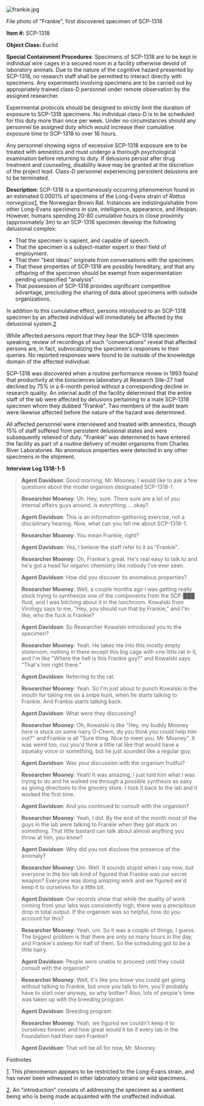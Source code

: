 ![frankie.jpg](http://scp-wiki.wdfiles.com/local--files/scp-1318/frankie.jpg)

File photo of "Frankie", first discovered specimen of SCP-1318

**Item #:** SCP-1318

**Object Class:** Euclid

**Special Containment Procedures**: Specimens of SCP-1318 are to be kept in individual wire cages in a secured room in a facility otherwise devoid of laboratory animals. Due to the nature of the cognitive hazard presented by SCP-1318, no research staff shall be permitted to interact directly with specimens. Any experiments involving specimens are to be carried out by appropriately trained class-D personnel under remote observation by the assigned researcher.

Experimental protocols should be designed to strictly limit the duration of exposure to SCP-1318 specimens. No individual class-D is to be scheduled for this duty more than once per week. Under no circumstances should any personnel be assigned duty which would increase their cumulative exposure time to SCP-1318 to over 16 hours.

Any personnel showing signs of excessive SCP-1318 exposure are to be treated with amnestics and must undergo a thorough psychological examination before returning to duty. If delusions persist after drug treatment and counseling, disability leave may be granted at the discretion of the project lead. Class-D personnel experiencing persistent delusions are to be terminated.

**Description**: SCP-1318 is a spontaneously occurring phenomenon found in an estimated 0.0001% of specimens of the Long-Evans strain of _Rattus norvegicus_[1](javascript:;), the Norwegian Brown Rat. Instances are indistinguishable from other Long-Evans specimens in size, intelligence, appearance, and lifespan. However, humans spending 20-80 cumulative hours in close proximity (approximately 3m) to an SCP-1318 specimen develop the following delusional complex:

*   That the specimen is sapient, and capable of speech.
*   That the specimen is a subject-matter expert in their field of employment.
*   That their "best ideas" originate from conversations with the specimen.
*   That these properties of SCP-1318 are possibly hereditary, and that any offspring of the specimen should be exempt from experimentation pending unspecified "analysis".
*   That possession of SCP-1318 provides significant competitive advantage, precluding the sharing of data about specimens with outside organizations.

In addition to this cumulative effect, persons introduced to an SCP-1318 specimen by an affected individual will immediately be affected by the delusional system.[2](javascript:;)

While affected persons report that they hear the SCP-1318 specimen speaking, review of recordings of such "conversations" reveal that affected persons are, in fact, subvocalizing the specimen's responses to their queries. No reported responses were found to lie outside of the knowledge domain of the affected individual.

SCP-1318 was discovered when a routine performance review in 1993 found that productivity at the biosciences laboratory at Research Site-27 had declined by 75% in a 6-month period without a corresponding decline in research quality. An internal audit of the facility determined that the entire staff of the lab were affected by delusions pertaining to a male SCP-1318 specimen whom they dubbed "Frankie". Two members of the audit team were likewise affected before the nature of the hazard was determined.

All affected personnel were interviewed and treated with amnestics, though 15% of staff suffered from persistent delusional states and were subsequently relieved of duty. "Frankie" was determined to have entered the facility as part of a routine delivery of model organisms from Charles River Laboratories. No anomalous properties were detected in any other specimens in the shipment.

**Interview Log 1318-1-5**

> **Agent Davidson**: Good morning, Mr. Mooney. I would like to ask a few questions about the model organism designated SCP-1318-1.
> 
> **Researcher Mooney**: Uh. Hey, sure. There sure are a lot of you internal affairs guys around. Is everything … okay?
> 
> **Agent Davidson**: This is an information-gathering exercise, not a disciplinary hearing. Now, what can you tell me about SCP-1318-1.
> 
> **Researcher Mooney**: You mean Frankie, right?
> 
> **Agent Davidson**: Yes, I believe the staff refer to it as "Frankie".
> 
> **Researcher Mooney**: Oh, Frankie's great. He's real easy to talk to and he's got a head for organic chemistry like nobody I've ever seen.
> 
> **Agent Davidson**: How did you discover its anomalous properties?
> 
> **Researcher Mooney**: Well, a couple months ago I was getting really stuck trying to synthesize one of the components from the SCP-███ fluid, and I was bitching about it in the lunchroom. Kowalski from Virology says to me, "Hey, you should run that by Frankie," and I'm like, who the fuck is Frankie?
> 
> **Agent Davidson**: So Researcher Kowalski introduced you to the specimen?
> 
> **Researcher Mooney**: Yeah. He takes me into this mostly empty storeroom, nothing in there except this big cage with one little rat in it, and I'm like "Where the hell is this Frankie guy?" and Kowalski says "That's him right there."
> 
> **Agent Davidson**: Referring to the rat.
> 
> **Researcher Mooney**: Yeah. So I'm just about to punch Kowalski in the mouth for taking me on a snipe hunt, when he starts talking to Frankie. And Frankie starts talking back.
> 
> **Agent Davidson**: What were they discussing?
> 
> **Researcher Mooney**: Oh, Kowalski is like "Hey, my buddy Mooney here is stuck on some hairy O-Chem, do you think you could help him out?" and Frankie is all "Sure thing. Nice to meet you, Mr. Mooney". It was weird too, cuz you'd think a little rat like that would have a squeaky voice or something, but he just sounded like a regular guy.
> 
> **Agent Davidson**: Was your discussion with the organism fruitful?
> 
> **Researcher Mooney**: Yeah! It was amazing, I just told him what I was trying to do and he walked me through a possible synthesis as easy as giving directions to the grocery store. I took it back to the lab and it worked the first time.
> 
> **Agent Davidson**: And you continued to consult with the organism?
> 
> **Researcher Mooney**: Yeah, I did. By the end of the month most of the guys in the lab were talking to Frankie when they got stuck on something. That little bastard can talk about almost anything you throw at him, you know?
> 
> **Agent Davidson**: Why did you not disclose the presence of the anomaly?
> 
> **Researcher Mooney**: Um. Well. It sounds stupid when I say now, but everyone in the bio lab kind of figured that Frankie was our secret weapon? Everyone was doing amazing work and we figured we'd keep it to ourselves for a little bit.
> 
> **Agent Davidson**: Our records show that while the quality of work coming from your labs was consistently high, there was a precipitous drop in total output. If the organism was so helpful, how do you account for this?
> 
> **Researcher Mooney**: Yeah, um. So it was a couple of things, I guess. The biggest problem is that there are only so many hours in the day, and Frankie's asleep for half of them. So the scheduling got to be a little hairy.
> 
> **Agent Davidson**: People were unable to proceed until they could consult with the organism?
> 
> **Researcher Mooney**: Well, it's like you know you could get going without talking to Frankie, but once you talk to him, you'll probably have to start over anyway, so why bother? Also, lots of people's time was taken up with the breeding program.
> 
> **Agent Davidson**: Breeding program.
> 
> **Researcher Mooney**: Yeah, we figured we couldn't keep it to ourselves forever, and how great would it be if every lab in the Foundation had their own Frankie?
> 
> **Agent Davidson**: That will be all for now, Mr. Mooney.

Footnotes

[1](javascript:;). This phenomenon appears to be restricted to the Long-Evans strain, and has never been witnessed in other laboratory strains or wild specimens.

[2](javascript:;). An "introduction" consists of addressing the specimen as a sentient being who is being made acquainted with the unaffected individual.